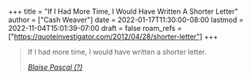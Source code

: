 +++
title = "If I Had More Time, I Would Have Written A Shorter Letter"
author = ["Cash Weaver"]
date = 2022-01-17T11:30:00-08:00
lastmod = 2022-11-04T15:01:39-07:00
draft = false
roam_refs = ["https://quoteinvestigator.com/2012/04/28/shorter-letter"]
+++

> If I had more time, I would have written a shorter letter.
>
> _[Blaise Pascal (?)](https://quoteinvestigator.com/2012/04/28/shorter-letter)_
